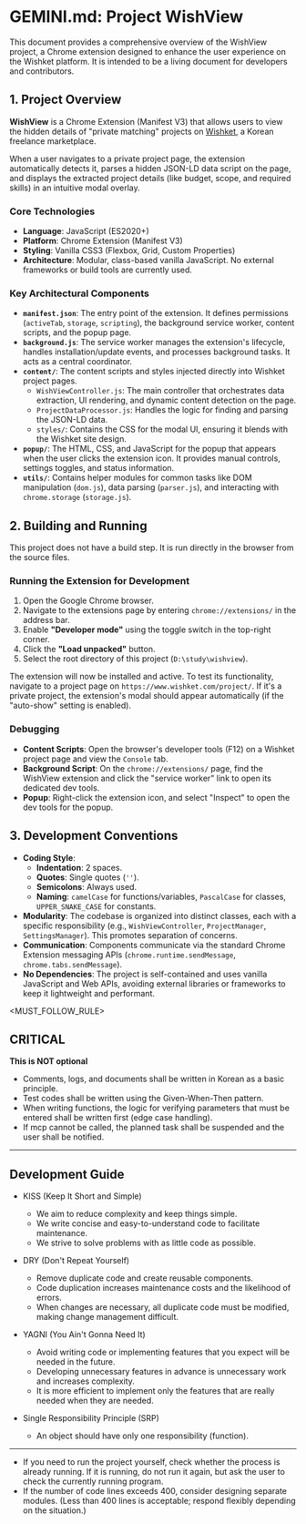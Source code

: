 # GEMINI.md: Project WishView

This document provides a comprehensive overview of the WishView project, a Chrome extension designed to enhance the user experience on the Wishket platform. It is intended to be a living document for developers and contributors.

## 1. Project Overview

**WishView** is a Chrome Extension (Manifest V3) that allows users to view the hidden details of "private matching" projects on [Wishket](https://www.wishket.com/), a Korean freelance marketplace.

When a user navigates to a private project page, the extension automatically detects it, parses a hidden JSON-LD data script on the page, and displays the extracted project details (like budget, scope, and required skills) in an intuitive modal overlay.

### Core Technologies

- **Language**: JavaScript (ES2020+)
- **Platform**: Chrome Extension (Manifest V3)
- **Styling**: Vanilla CSS3 (Flexbox, Grid, Custom Properties)
- **Architecture**: Modular, class-based vanilla JavaScript. No external frameworks or build tools are currently used.

### Key Architectural Components

- **`manifest.json`**: The entry point of the extension. It defines permissions (`activeTab`, `storage`, `scripting`), the background service worker, content scripts, and the popup page.
- **`background.js`**: The service worker manages the extension's lifecycle, handles installation/update events, and processes background tasks. It acts as a central coordinator.
- **`content/`**: The content scripts and styles injected directly into Wishket project pages.
  - `WishViewController.js`: The main controller that orchestrates data extraction, UI rendering, and dynamic content detection on the page.
  - `ProjectDataProcessor.js`: Handles the logic for finding and parsing the JSON-LD data.
  - `styles/`: Contains the CSS for the modal UI, ensuring it blends with the Wishket site design.
- **`popup/`**: The HTML, CSS, and JavaScript for the popup that appears when the user clicks the extension icon. It provides manual controls, settings toggles, and status information.
- **`utils/`**: Contains helper modules for common tasks like DOM manipulation (`dom.js`), data parsing (`parser.js`), and interacting with `chrome.storage` (`storage.js`).

## 2. Building and Running

This project does not have a build step. It is run directly in the browser from the source files.

### Running the Extension for Development

1. Open the Google Chrome browser.
2. Navigate to the extensions page by entering `chrome://extensions/` in the address bar.
3. Enable **"Developer mode"** using the toggle switch in the top-right corner.
4. Click the **"Load unpacked"** button.
5. Select the root directory of this project (`D:\study\wishview`).

The extension will now be installed and active. To test its functionality, navigate to a project page on `https://www.wishket.com/project/`. If it's a private project, the extension's modal should appear automatically (if the "auto-show" setting is enabled).

### Debugging

- **Content Scripts**: Open the browser's developer tools (F12) on a Wishket project page and view the `Console` tab.
- **Background Script**: On the `chrome://extensions/` page, find the WishView extension and click the "service worker" link to open its dedicated dev tools.
- **Popup**: Right-click the extension icon, and select "Inspect" to open the dev tools for the popup.

## 3. Development Conventions

- **Coding Style**:
  - **Indentation**: 2 spaces.
  - **Quotes**: Single quotes (`''`).
  - **Semicolons**: Always used.
  - **Naming**: `camelCase` for functions/variables, `PascalCase` for classes, `UPPER_SNAKE_CASE` for constants.
- **Modularity**: The codebase is organized into distinct classes, each with a specific responsibility (e.g., `WishViewController`, `ProjectManager`, `SettingsManager`). This promotes separation of concerns.
- **Communication**: Components communicate via the standard Chrome Extension messaging APIs (`chrome.runtime.sendMessage`, `chrome.tabs.sendMessage`).
- **No Dependencies**: The project is self-contained and uses vanilla JavaScript and Web APIs, avoiding external libraries or frameworks to keep it lightweight and performant.

<MUST_FOLLOW_RULE>

## **CRITICAL**

**This is NOT optional**

- Comments, logs, and documents shall be written in Korean as a basic principle.
- Test codes shall be written using the Given-When-Then pattern.
- When writing functions, the logic for verifying parameters that must be entered shall be written first (edge case handling).
- If mcp cannot be called, the planned task shall be suspended and the user shall be notified.

---

## Development Guide

- KISS (Keep It Short and Simple)
  - We aim to reduce complexity and keep things simple.
  - We write concise and easy-to-understand code to facilitate maintenance.
  - We strive to solve problems with as little code as possible.

- DRY (Don't Repeat Yourself)
  - Remove duplicate code and create reusable components.
  - Code duplication increases maintenance costs and the likelihood of errors.
  - When changes are necessary, all duplicate code must be modified, making change management difficult.

- YAGNI (You Ain't Gonna Need It)
  - Avoid writing code or implementing features that you expect will be needed in the future.
  - Developing unnecessary features in advance is unnecessary work and increases complexity.
  - It is more efficient to implement only the features that are really needed when they are needed.

- Single Responsibility Principle (SRP)
  - An object should have only one responsibility (function).

---

- If you need to run the project yourself, check whether the process is already running. If it is running, do not run it again, but ask the user to check the currently running program.
- If the number of code lines exceeds 400, consider designing separate modules. (Less than 400 lines is acceptable; respond flexibly depending on the situation.)
